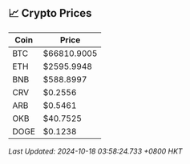 ## 📈 Crypto Prices

| Coin | Price |
| ---- | ----- |
| BTC | $66810.9005 |
| ETH | $2595.9948 |
| BNB | $588.8997 |
| CRV | $0.2556 |
| ARB | $0.5461 |
| OKB | $40.7525 |
| DOGE | $0.1238 |

_Last Updated: 2024-10-18 03:58:24.733 +0800 HKT_